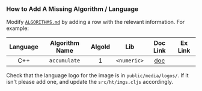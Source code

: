 ### How to Add A Missing Algorithm / Language

Modify [`ALGORITHMS.md`](https://github.com/codereport/hoogle-translate/blob/main/ALGORITHMS.md) by adding a row with the relevant information. For example:

|    Language     |        Algorithm Name        | AlgoId |          Lib           |                           Doc Link   | Ex Link |
| :-------------: | :--------------------------: | :----: | :--------------------: | :-----------------------------------------------------------: | :-----: |
|       C++       |         `accumulate`         |   1    |      `<numeric>`       | [doc](https://en.cppreference.com/w/cpp/algorithm/accumulate) |

Check that the language logo for the image is in `public/media/logos/`. If it isn't please add one, and update the `src/ht/imgs.cljs` accordingly.
